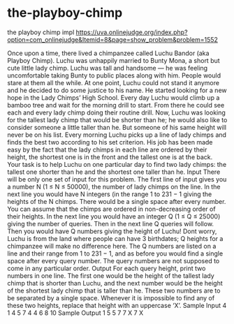 # the-playboy-chimp
the playboy chimp impl
https://uva.onlinejudge.org/index.php?option=com_onlinejudge&Itemid=8&page=show_problem&problem=1552

Once upon a time, there lived a chimpanzee
called Luchu Bandor (aka Playboy Chimp).
Luchu was unhappily married to Bunty Mona,
a short but cute little lady chimp. Luchu was
tall and handsome — he was feeling uncomfortable taking Bunty to public places along with
him. People would stare at them all the while.
At one point, Luchu could not stand it anymore
and he decided to do some justice to his name.
He started looking for a new hope in the Lady
Chimps’ High School. Every day Luchu would
climb up a bamboo tree and wait for the morning
drill to start. From there he could see each and
every lady chimp doing their routine drill. Now,
Luchu was looking for the tallest lady chimp that
would be shorter than he; he would also like to
consider someone a little taller than he. But
someone of his same height will never be on his
list. Every morning Luchu picks up a line of lady
chimps and finds the best two according to his
set criterion. His job has been made easy by the
fact that the lady chimps in each line are ordered
by their height, the shortest one is in the front
and the tallest one is at the back. Your task is
to help Luchu on one particular day to find two
lady chimps: the tallest one shorter than he and
the shortest one taller than he.
Input
There will be only one set of input for this problem. The first line of input gives you a number N (1 ≤ N ≤ 50000), the number of lady chimps on
the line. In the next line you would have N integers (in the range 1 to 231 − 1 giving the heights of
the N chimps. There would be a single space after every number. You can assume that the chimps
are ordered in non-decreasing order of their heights. In the next line you would have an integer Q
(1 ≤ Q ≤ 25000) giving the number of queries. Then in the next line Q queries will follow. Then you
would have Q numbers giving the height of Luchu! Dont worry, Luchu is from the land where people
can have 3 birthdates; Q heights for a chimpanzee will make no difference here. The Q numbers are
listed on a line and their range from 1 to 231 − 1, and as before you would find a single space after
every query number. The query numbers are not supposed to come in any particular order.
Output
For each query height, print two numbers in one line. The first one would be the height of the tallest
lady chimp that is shorter than Luchu, and the next number would be the height of the shortest lady
chimp that is taller than he. These two numbers are to be separated by a single space. Whenever it is
impossible to find any of these two heights, replace that height with an uppercase ‘X’.
Sample Input
4
1 4 5 7
4
4 6 8 10
Sample Output
1 5
5 7
7 X
7 X
